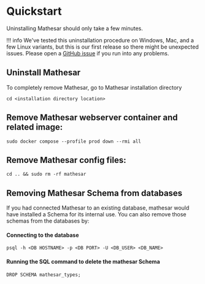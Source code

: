 # Quickstart

Uninstalling Mathesar should only take a few minutes.

!!! info
    We've tested this uninstallation procedure on Windows, Mac, and a few Linux variants, but this is our first release so there might be unexpected issues. Please open a [GitHub issue](https://github.com/centerofci/mathesar/issues) if you run into any problems.


## Uninstall Mathesar
To completely remove Mathesar, go to Mathesar installation directory

```
cd <installation directory location>
```



## Remove Mathesar webserver container and related image:

```
sudo docker compose --profile prod down --rmi all
```


## Remove Mathesar config files:

```
cd .. && sudo rm -rf mathesar
```

## Removing Mathesar Schema from databases

If you had connected Mathesar to an existing database, mathesar would have installed a Schema for its internal use. You can also remove those schemas from the databases by:

#### Connecting to the database
```
psql -h <DB HOSTNAME> -p <DB PORT> -U <DB_USER> <DB_NAME>
```

#### Running the SQL command to delete the mathesar Schema

```postgresql
DROP SCHEMA mathesar_types;
```